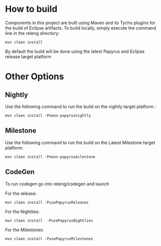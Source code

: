 # How to build #

Components in this project are built using Maven and its Tycho plugins for the build of Eclipse artifacts.
To build locally, simply execute the command line in the releng directory:

```
mvn clean install
```
By default the build will be done using the latest Papyrus and Eclipse release target platform

# Other Options #

## Nightly ##

Use the following command to run the build on the nightly target platform : 

```
mvn clean install -Pneon-papyrusnightly
```

## Milestone ##
Use the following command to run the build on the Latest Milestone target platform:

```
mvn clean install -Pneon-papyrusmilestone
```

## CodeGen ##
To run codegen go into releng/codegen and launch

For the release:
```
mvn clean install -PusePapyrusReleases
```

For the Nightlies:
```
mvn clean install  -PusePapyrusNightlies
```

For the Milestones:
```
mvn clean install -PusePapyrusMilestones
```
 